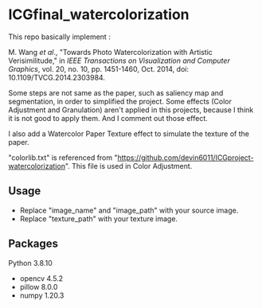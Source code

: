 # ICGfinal_watercolorization

This repo basically implement :

M. Wang *et al*., "Towards Photo Watercolorization with Artistic Verisimilitude," in *IEEE Transactions on Visualization and Computer Graphics*, vol. 20, no. 10, pp. 1451-1460, Oct. 2014, doi: 10.1109/TVCG.2014.2303984.

Some steps are not same as the paper, such as saliency map and segmentation, in order to simplified the project. Some effects (Color Adjustment and Granulation) aren't applied in this projects, because I think it is not good to apply them.  And I comment out those effect.

I also add a Watercolor Paper Texture effect to simulate the texture of the paper. 

"colorlib.txt" is referenced from "https://github.com/devin6011/ICGproject-watercolorization". This file is used in Color Adjustment.

## Usage
* Replace "image_name" and "image_path" with your source image.
* Replace "texture_path" with your texture image.

## Packages
Python 3.8.10

* opencv                    4.5.2
* pillow                    8.0.0
* numpy                     1.20.3





